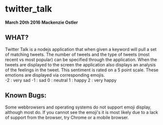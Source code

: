 
twitter_talk    
==============
**March 20th 2016**
**Mackenzie Ostler**


WHAT?
-------
Twitter Talk is a nodejs application that when given a keyword will pull a set of matching tweets.  The number of tweets and the type of tweets (most recent vs most popular) can be specified through the application.  When the tweets are displayed to the screen the application also displays an analysis of the feelings in the tweet.  This sentiment is rated on a 5 point scale.  These emotions are displayed via corresponding emojis.  
  -2 : very sad 
  -1 : sad
  0  : neutral
  1  : happy
  2  : very happy
  
Known Bugs:
-----------
  Some webbrowsers and operating systems do not support emoji display, although most do.  If you cannot see the emoji's it is most likely due to a lack of support from the browser, try Chrome or a mobile browser.
  
  
